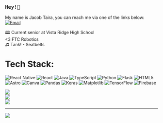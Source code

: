 ### <samp>Hey!👋</samp>
My name is Jacob Taira, you can reach me via one of the links below:<br />
[![Email](https://img.shields.io/badge/Email-155d96?logo=Gmail&logoColor=white)](mailto:jacob.m.taira@gmail.com)



🕮 Current senior at Vista Ridge High School <br />
<3 FTC Robotics<br />
♫ Tank! - Seatbelts <br />

# Tech Stack:
![React Native](https://img.shields.io/badge/react_native-%2320232a.svg?style=for-the-badge&logo=react&logoColor=%2361DAFB) ![React](https://img.shields.io/badge/react-%2320232a.svg?style=for-the-badge&logo=react&logoColor=%2361DAFB) ![Java](https://img.shields.io/badge/java-%23ED8B00.svg?style=for-the-badge&logo=openjdk&logoColor=white) ![TypeScript](https://img.shields.io/badge/typescript-%23007ACC.svg?style=for-the-badge&logo=typescript&logoColor=white) ![Python](https://img.shields.io/badge/python-3670A0?style=for-the-badge&logo=python&logoColor=ffdd54) ![Flask](https://img.shields.io/badge/flask-%23000.svg?style=for-the-badge&logo=flask&logoColor=white) ![HTML5](https://img.shields.io/badge/html5-%23E34F26.svg?style=for-the-badge&logo=html5&logoColor=white) ![Astro](https://img.shields.io/badge/astro-%232C2052.svg?style=for-the-badge&logo=astro&logoColor=white) ![Canva](https://img.shields.io/badge/Canva-%2300C4CC.svg?style=for-the-badge&logo=Canva&logoColor=white) ![Pandas](https://img.shields.io/badge/pandas-%23150458.svg?style=for-the-badge&logo=pandas&logoColor=white) ![Keras](https://img.shields.io/badge/Keras-%23D00000.svg?style=for-the-badge&logo=Keras&logoColor=white) ![Matplotlib](https://img.shields.io/badge/Matplotlib-%23ffffff.svg?style=for-the-badge&logo=Matplotlib&logoColor=black) ![TensorFlow](https://img.shields.io/badge/TensorFlow-%23FF6F00.svg?style=for-the-badge&logo=TensorFlow&logoColor=white) ![Firebase](https://img.shields.io/badge/firebase-a08021?style=for-the-badge&logo=firebase&logoColor=ffcd34)

![](https://github-readme-stats.vercel.app/api?username=JacobTaira&theme=dark&hide_border=false&include_all_commits=true&count_private=false)<br/>
![](https://github-readme-streak-stats.herokuapp.com/?user=JacobTaira&theme=dark&hide_border=false)<br/>
![](https://github-readme-stats.vercel.app/api/top-langs/?username=JacobTaira&theme=dark&hide_border=false&include_all_commits=true&count_private=false&layout=compact)

---
[![](https://visitcount.itsvg.in/api?id=JacobTaira&icon=5&color=0)](https://visitcount.itsvg.in)
